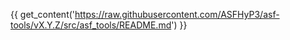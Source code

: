 {{ get_content('https://raw.githubusercontent.com/ASFHyP3/asf-tools/vX.Y.Z/src/asf_tools/README.md') }}
